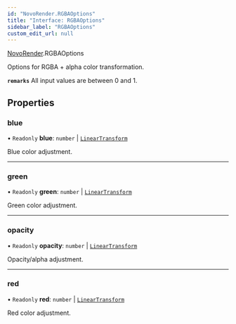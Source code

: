 ```yaml
---
id: "NovoRender.RGBAOptions"
title: "Interface: RGBAOptions"
sidebar_label: "RGBAOptions"
custom_edit_url: null
---
```


[NovoRender](../namespaces/NovoRender.md).RGBAOptions

Options for RGBA + alpha color transformation.

**`remarks`**
All input values are between 0 and 1.

## Properties

### blue

• `Readonly` **blue**: `number` \| [`LinearTransform`](NovoRender.LinearTransform.md)

Blue color adjustment.

___

### green

• `Readonly` **green**: `number` \| [`LinearTransform`](NovoRender.LinearTransform.md)

Green color adjustment.

___

### opacity

• `Readonly` **opacity**: `number` \| [`LinearTransform`](NovoRender.LinearTransform.md)

Opacity/alpha adjustment.

___

### red

• `Readonly` **red**: `number` \| [`LinearTransform`](NovoRender.LinearTransform.md)

Red color adjustment.

